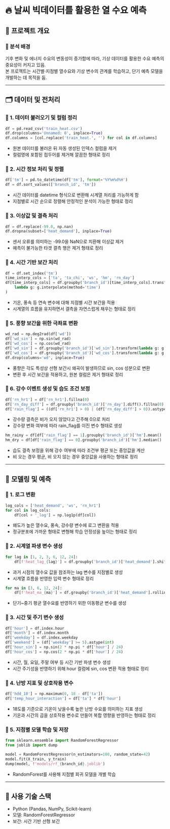 # 🔥 날씨 빅데이터를 활용한 열 수요 예측

## 📌 프로젝트 개요

### 🎯 분석 배경  
기후 변화 및 에너지 수요의 변동성이 증가함에 따라, 기상 데이터를 활용한 수요 예측의 중요성이 커지고 있음.  
본 프로젝트는 시간별·지점별 열수요와 기상 변수의 관계를 학습하고, 단기 예측 모델을 개발하는 데 목적을 둠.

---

## 🗂️ 데이터 및 전처리

### 🔹 1. 데이터 불러오기 및 컬럼 정리
```python
df = pd.read_csv('train_heat.csv')
df.drop(columns='Unnamed: 0', inplace=True)
df.columns = [col.replace('train_heat.', '') for col in df.columns]
```
- 원본 데이터를 불러온 뒤 자동 생성된 인덱스 컬럼을 제거
- 컬럼명에 포함된 접두어를 제거해 깔끔한 형태로 정리

### 🔹 2. 시간 정보 처리 및 정렬
```python
df['tm'] = pd.to_datetime(df['tm'], format='%Y%m%d%H')
df = df.sort_values(['branch_id', 'tm'])
```
- 시간 데이터를 datetime 형식으로 변환해 시계열 처리를 가능하게 함
- 지점별로 시간 순으로 정렬해 안정적인 분석이 가능한 형태로 정리

### 🔹 3. 이상값 및 결측 처리
```python
df = df.replace(-99.0, np.nan)
df.dropna(subset=['heat_demand'], inplace=True)
```
- 센서 오류를 의미하는 -99.0을 NaN으로 치환해 이상값 제거
- 예측이 불가능한 타겟 결측 행은 제거 형태로 정리

### 🔹 4. 시간 기반 보간 처리
```python
df = df.set_index('tm')
time_interp_cols = ['ta', 'ta_chi', 'ws', 'hm', 'rn_day']
df[time_interp_cols] = df.groupby('branch_id')[time_interp_cols].transform(
    lambda g: g.interpolate(method='time')
)
```
- 기온, 풍속 등 연속 변수에 대해 지점별 시간 보간을 적용
- 시계열의 흐름을 유지하면서 결측을 자연스럽게 채우는 형태로 정리

### 🔹 5. 풍향 보간을 위한 극좌표 변환
```python
wd_rad = np.deg2rad(df['wd'])
df['wd_sin'] = np.sin(wd_rad)
df['wd_cos'] = np.cos(wd_rad)
df['wd_sin'] = df.groupby('branch_id')['wd_sin'].transform(lambda g: g.interpolate(method='time'))
df['wd_cos'] = df.groupby('branch_id')['wd_cos'].transform(lambda g: g.interpolate(method='time'))
df.drop(columns='wd', inplace=True)
```
- 풍향은 각도 특성상 선형 보간시 왜곡이 발생하므로 sin, cos 성분으로 변환
- 변환 후 시간 보간을 적용하고, 원본 컬럼은 제거 형태로 정리

### 🔹 6. 강수 이벤트 생성 및 습도 조건 보정
```python
df['rn_hr1'] = df['rn_hr1'].fillna(0)
df['rn_day_diff'] = df.groupby('branch_id')['rn_day'].diff().fillna(0)
df['rain_flag'] = ((df['rn_hr1'] > 0) | (df['rn_day_diff'] > 0)).astype(int)
```
- 강수량 결측은 비가 오지 않았다고 간주해 0으로 처리
- 강수량 변화 여부에 따라 rain_flag를 이진 변수 형태로 생성

```python
hm_rainy = df[df['rain_flag'] == 1].groupby('branch_id')['hm'].mean()
hm_dry = df[df['rain_flag'] == 0].groupby('branch_id')['hm'].median()
```
- 습도 결측 보정을 위해 강수 여부에 따라 조건부 평균 또는 중앙값을 계산
- 비 오는 경우 평균, 비 오지 않는 경우 중앙값을 사용하는 형태로 정리

---

## 🤖 모델링 및 예측

### 🔹 1. 로그 변환
```python
log_cols = ['heat_demand', 'ws', 'rn_hr1']
for col in log_cols:
    df[col + '_log'] = np.log1p(df[col])
```
- 왜도가 높은 열수요, 풍속, 강수량 변수에 로그 변환을 적용
- 정규분포에 가까운 형태로 변형해 학습 안정성을 높이는 형태로 정리

### 🔹 2. 시계열 파생 변수 생성
```python
for lag in [1, 2, 3, 6, 12, 24]:
    df[f'heat_lag_{lag}'] = df.groupby('branch_id')['heat_demand'].shift(lag)
```
- 과거 시점의 열수요 값을 참조하는 lag 변수를 지점별로 생성
- 시계열 흐름을 반영한 입력 변수 형태로 정리

```python
for ma in [3, 6, 12, 24]:
    df[f'heat_ma_{ma}'] = df.groupby('branch_id')['heat_demand'].rolling(ma).mean().reset_index(level=0, drop=True)
```
- 단기~중기 평균 열수요를 반영하기 위한 이동평균 변수를 생성

### 🔹 3. 시간 및 주기 변수 생성
```python
df['hour'] = df.index.hour
df['month'] = df.index.month
df['weekday'] = df.index.weekday
df['weekend'] = (df['weekday'] >= 5).astype(int)
df['hour_sin'] = np.sin(2 * np.pi * df['hour'] / 24)
df['hour_cos'] = np.cos(2 * np.pi * df['hour'] / 24)
```
- 시간, 월, 요일, 주말 여부 등 시간 기반 파생 변수 생성
- 시간 주기성을 반영하기 위해 hour 컬럼에 sin, cos 변환 적용 형태로 정리

### 🔹 4. 난방 지표 및 상호작용 변수
```python
df['hdd_18'] = np.maximum(0, 18 - df['ta'])
df['temp_hour_interaction'] = df['ta'] * df['hour']
```
- 18도를 기준으로 기온이 낮을수록 높은 난방 수요를 의미하는 지표 생성
- 기온과 시간의 곱을 상호작용 변수로 만들어 복합 영향을 반영하는 형태로 정리

### 🔹 5. 지점별 모델 학습 및 저장
```python
from sklearn.ensemble import RandomForestRegressor
from joblib import dump

model = RandomForestRegressor(n_estimators=100, random_state=42)
model.fit(X_train, y_train)
dump(model, f'models/rf_{branch_id}.joblib')
```
- RandomForest를 사용해 지점별 회귀 모델을 개별 학습

---

## 📂 사용 기술 스택
- Python (Pandas, NumPy, Scikit-learn)
- 모델: RandomForestRegressor
- 보간: 시간 기반 선형 보간
